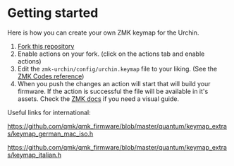 # Getting started

Here is how you can create your own ZMK keymap for the Urchin.

1) [Fork this repository](https://github.com/duckyb/zmk-urchin/fork)
2) Enable actions on your fork. (click on the actions tab and enable actions)
3) Edit the `zmk-urchin/config/urchin.keymap` file to your liking. (See the [ZMK Codes reference](https://zmk.dev/docs/codes))
4) When you push the changes an action will start that will build your firmware. If the action is successful the file will be available in it's assets. Check the [ZMK docs](https://zmk.dev/docs/user-setup#installing-the-firmware) if you need a visual guide.


Useful links for international:

https://github.com/qmk/qmk_firmware/blob/master/quantum/keymap_extras/keymap_german_mac_iso.h

https://github.com/qmk/qmk_firmware/blob/master/quantum/keymap_extras/keymap_italian.h